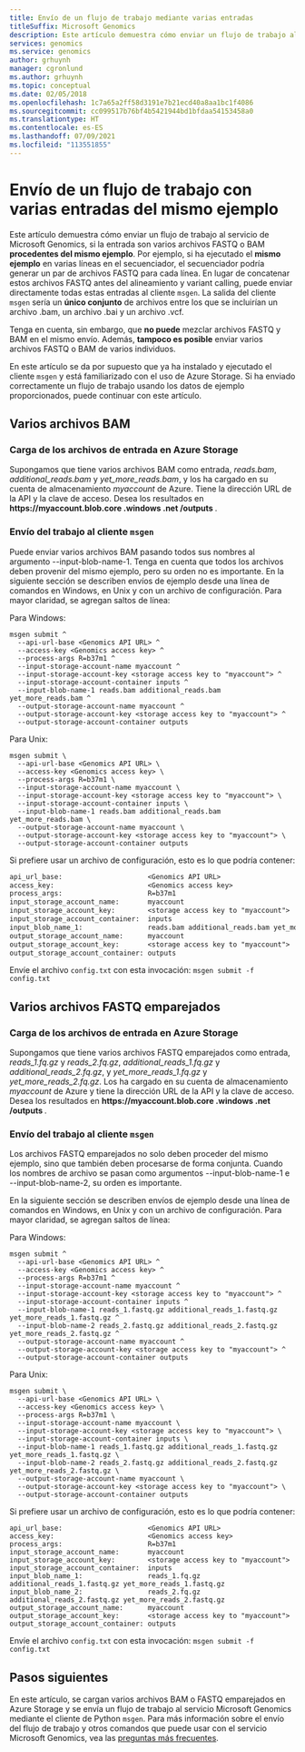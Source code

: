 ```yaml
---
title: Envío de un flujo de trabajo mediante varias entradas
titleSuffix: Microsoft Genomics
description: Este artículo demuestra cómo enviar un flujo de trabajo al servicio de Microsoft Genomics si su archivo de entrada son varios archivos FASTQ o BAM del mismo ejemplo.
services: genomics
ms.service: genomics
author: grhuynh
manager: cgronlund
ms.author: grhuynh
ms.topic: conceptual
ms.date: 02/05/2018
ms.openlocfilehash: 1c7a65a2ff58d3191e7b21ecd40a8aa1bc1f4086
ms.sourcegitcommit: cc099517b76bf4b5421944bd1bfdaa54153458a0
ms.translationtype: HT
ms.contentlocale: es-ES
ms.lasthandoff: 07/09/2021
ms.locfileid: "113551855"
---
```

# <a name="submit-a-workflow-using-multiple-inputs-from-the-same-sample"></a>Envío de un flujo de trabajo con varias entradas del mismo ejemplo

Este artículo demuestra cómo enviar un flujo de trabajo al servicio de Microsoft Genomics, si la entrada son varios archivos FASTQ o BAM **procedentes del mismo ejemplo**. Por ejemplo, si ha ejecutado el **mismo ejemplo** en varias líneas en el secuenciador, el secuenciador podría generar un par de archivos FASTQ para cada línea. En lugar de concatenar estos archivos FASTQ antes del alineamiento y variant calling, puede enviar directamente todas estas entradas al cliente `msgen`. La salida del cliente `msgen` sería un **único conjunto** de archivos entre los que se incluirían un archivo .bam, un archivo .bai y un archivo .vcf. 

Tenga en cuenta, sin embargo, que **no puede** mezclar archivos FASTQ y BAM en el mismo envío. Además, **tampoco es posible** enviar varios archivos FASTQ o BAM de varios individuos. 

En este artículo se da por supuesto que ya ha instalado y ejecutado el cliente `msgen` y está familiarizado con el uso de Azure Storage. Si ha enviado correctamente un flujo de trabajo usando los datos de ejemplo proporcionados, puede continuar con este artículo. 


## <a name="multiple-bam-files"></a>Varios archivos BAM

### <a name="upload-your-input-files-to-azure-storage"></a>Carga de los archivos de entrada en Azure Storage
Supongamos que tiene varios archivos BAM como entrada, *reads.bam*, *additional_reads.bam* y *yet_more_reads.bam*, y los ha cargado en su cuenta de almacenamiento *myaccount* de Azure. Tiene la dirección URL de la API y la clave de acceso. Desea los resultados en **https://<span></span>myaccount.blob.core <span></span>.windows <span></span>.net <span></span>/outputs <span></span>**.


### <a name="submit-your-job-to-the-msgen-client"></a>Envío del trabajo al cliente `msgen` 

Puede enviar varios archivos BAM pasando todos sus nombres al argumento --input-blob-name-1. Tenga en cuenta que todos los archivos deben provenir del mismo ejemplo, pero su orden no es importante. En la siguiente sección se describen envíos de ejemplo desde una línea de comandos en Windows, en Unix y con un archivo de configuración. Para mayor claridad, se agregan saltos de línea:


Para Windows:

```
msgen submit ^
  --api-url-base <Genomics API URL> ^
  --access-key <Genomics access key> ^
  --process-args R=b37m1 ^
  --input-storage-account-name myaccount ^
  --input-storage-account-key <storage access key to "myaccount"> ^
  --input-storage-account-container inputs ^
  --input-blob-name-1 reads.bam additional_reads.bam yet_more_reads.bam ^
  --output-storage-account-name myaccount ^
  --output-storage-account-key <storage access key to "myaccount"> ^
  --output-storage-account-container outputs
```


Para Unix:

```
msgen submit \
  --api-url-base <Genomics API URL> \
  --access-key <Genomics access key> \
  --process-args R=b37m1 \
  --input-storage-account-name myaccount \
  --input-storage-account-key <storage access key to "myaccount"> \
  --input-storage-account-container inputs \
  --input-blob-name-1 reads.bam additional_reads.bam yet_more_reads.bam \
  --output-storage-account-name myaccount \
  --output-storage-account-key <storage access key to "myaccount"> \
  --output-storage-account-container outputs
```


Si prefiere usar un archivo de configuración, esto es lo que podría contener:

``` config.txt
api_url_base:                     <Genomics API URL>
access_key:                       <Genomics access key>
process_args:                     R=b37m1
input_storage_account_name:       myaccount
input_storage_account_key:        <storage access key to "myaccount">
input_storage_account_container:  inputs
input_blob_name_1:                reads.bam additional_reads.bam yet_more_reads.bam
output_storage_account_name:      myaccount
output_storage_account_key:       <storage access key to "myaccount">
output_storage_account_container: outputs
```

Envíe el archivo `config.txt` con esta invocación: `msgen submit -f config.txt`


## <a name="multiple-paired-fastq-files"></a>Varios archivos FASTQ emparejados

### <a name="upload-your-input-files-to-azure-storage"></a>Carga de los archivos de entrada en Azure Storage
Supongamos que tiene varios archivos FASTQ emparejados como entrada, *reads_1.fq.gz* y *reads_2.fq.gz*, *additional_reads_1.fq.gz* y *additional_reads_2.fq.gz*, y *yet_more_reads_1.fq.gz* y *yet_more_reads_2.fq.gz*. Los ha cargado en su cuenta de almacenamiento *myaccount* de Azure y tiene la dirección URL de la API y la clave de acceso. Desea los resultados en **https://<span></span>myaccount.blob.core <span></span>.windows <span></span>.net <span></span>/outputs <span></span>**.


### <a name="submit-your-job-to-the-msgen-client"></a>Envío del trabajo al cliente `msgen` 

Los archivos FASTQ emparejados no solo deben proceder del mismo ejemplo, sino que también deben procesarse de forma conjunta.  Cuando los nombres de archivo se pasan como argumentos --input-blob-name-1 e --input-blob-name-2, su orden es importante. 

En la siguiente sección se describen envíos de ejemplo desde una línea de comandos en Windows, en Unix y con un archivo de configuración. Para mayor claridad, se agregan saltos de línea:


Para Windows:

```
msgen submit ^
  --api-url-base <Genomics API URL> ^
  --access-key <Genomics access key> ^
  --process-args R=b37m1 ^
  --input-storage-account-name myaccount ^
  --input-storage-account-key <storage access key to "myaccount"> ^
  --input-storage-account-container inputs ^
  --input-blob-name-1 reads_1.fastq.gz additional_reads_1.fastq.gz yet_more_reads_1.fastq.gz ^
  --input-blob-name-2 reads_2.fastq.gz additional_reads_2.fastq.gz yet_more_reads_2.fastq.gz ^
  --output-storage-account-name myaccount ^
  --output-storage-account-key <storage access key to "myaccount"> ^
  --output-storage-account-container outputs
```


Para Unix:

```
msgen submit \
  --api-url-base <Genomics API URL> \
  --access-key <Genomics access key> \
  --process-args R=b37m1 \
  --input-storage-account-name myaccount \
  --input-storage-account-key <storage access key to "myaccount"> \
  --input-storage-account-container inputs \
  --input-blob-name-1 reads_1.fastq.gz additional_reads_1.fastq.gz yet_more_reads_1.fastq.gz \
  --input-blob-name-2 reads_2.fastq.gz additional_reads_2.fastq.gz yet_more_reads_2.fastq.gz \
  --output-storage-account-name myaccount \
  --output-storage-account-key <storage access key to "myaccount"> \
  --output-storage-account-container outputs
```


Si prefiere usar un archivo de configuración, esto es lo que podría contener:

```
api_url_base:                     <Genomics API URL>
access_key:                       <Genomics access key>
process_args:                     R=b37m1
input_storage_account_name:       myaccount
input_storage_account_key:        <storage access key to "myaccount">
input_storage_account_container:  inputs
input_blob_name_1:                reads_1.fq.gz additional_reads_1.fastq.gz yet_more_reads_1.fastq.gz
input_blob_name_2:                reads_2.fq.gz additional_reads_2.fastq.gz yet_more_reads_2.fastq.gz
output_storage_account_name:      myaccount
output_storage_account_key:       <storage access key to "myaccount">
output_storage_account_container: outputs
```

Envíe el archivo `config.txt` con esta invocación: `msgen submit -f config.txt`

## <a name="next-steps"></a>Pasos siguientes
En este artículo, se cargan varios archivos BAM o FASTQ emparejados en Azure Storage y se envía un flujo de trabajo al servicio Microsoft Genomics mediante el cliente de Python `msgen`. Para más información sobre el envío del flujo de trabajo y otros comandos que puede usar con el servicio Microsoft Genomics, vea las [preguntas más frecuentes](frequently-asked-questions-genomics.yml). 